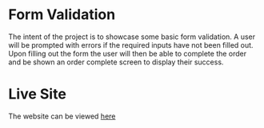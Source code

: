 # Form Validation
The intent of the project is to showcase some basic form validation. A user will be prompted with errors if the required inputs have not been filled out. Upon filling out the form the user will then be able to complete the order and be shown an order complete screen to display their success.

# Live Site
The website can be viewed [here](http://krogers78.github.io/validateForms)
